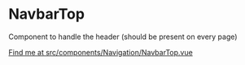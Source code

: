 # NavbarTop

Component to handle the header (should be present on every page)

[Find me at src/components/Navigation/NavbarTop.vue](https://github.com/FAIRsharing/fairsharing.github.io/tree/documentation/src/components/Navigation/NavbarTop.vue)

